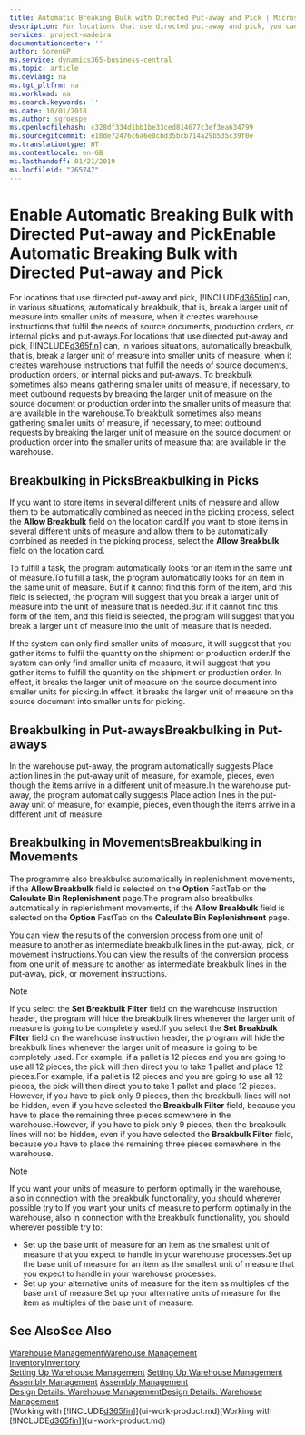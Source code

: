 ```yaml
---
title: Automatic Breaking Bulk with Directed Put-away and Pick | Microsoft Docs
description: For locations that use directed put-away and pick, you can break a larger unit of measure into smaller units of measure, when it creates warehouse instructions that fulfil the needs of source documents, production orders, or internal picks and put-aways.
services: project-madeira
documentationcenter: ''
author: SorenGP
ms.service: dynamics365-business-central
ms.topic: article
ms.devlang: na
ms.tgt_pltfrm: na
ms.workload: na
ms.search.keywords: ''
ms.date: 10/01/2018
ms.author: sgroespe
ms.openlocfilehash: c328df334d1bb1be33ced814677c3ef3ea634799
ms.sourcegitcommit: e10de72476c6a6e0cbd35bcb714a29b535c39f0e
ms.translationtype: HT
ms.contentlocale: en-GB
ms.lasthandoff: 01/21/2019
ms.locfileid: "265747"
---
```

# <a name="enable-automatic-breaking-bulk-with-directed-put-away-and-pick"></a><span data-ttu-id="5cee4-103">Enable Automatic Breaking Bulk with Directed Put-away and Pick</span><span class="sxs-lookup"><span data-stu-id="5cee4-103">Enable Automatic Breaking Bulk with Directed Put-away and Pick</span></span>
<span data-ttu-id="5cee4-104">For locations that use directed put-away and pick, [!INCLUDE[d365fin](includes/d365fin_md.md)] can, in various situations, automatically breakbulk, that is, break a larger unit of measure into smaller units of measure, when it creates warehouse instructions that fulfil the needs of source documents, production orders, or internal picks and put-aways.</span><span class="sxs-lookup"><span data-stu-id="5cee4-104">For locations that use directed put-away and pick, [!INCLUDE[d365fin](includes/d365fin_md.md)] can, in various situations, automatically breakbulk, that is, break a larger unit of measure into smaller units of measure, when it creates warehouse instructions that fulfill the needs of source documents, production orders, or internal picks and put-aways.</span></span> <span data-ttu-id="5cee4-105">To breakbulk sometimes also means gathering smaller units of measure, if necessary, to meet outbound requests by breaking the larger unit of measure on the source document or production order into the smaller units of measure that are available in the warehouse.</span><span class="sxs-lookup"><span data-stu-id="5cee4-105">To breakbulk sometimes also means gathering smaller units of measure, if necessary, to meet outbound requests by breaking the larger unit of measure on the source document or production order into the smaller units of measure that are available in the warehouse.</span></span>   

## <a name="breakbulking-in-picks"></a><span data-ttu-id="5cee4-106">Breakbulking in Picks</span><span class="sxs-lookup"><span data-stu-id="5cee4-106">Breakbulking in Picks</span></span>  
<span data-ttu-id="5cee4-107">If you want to store items in several different units of measure and allow them to be automatically combined as needed in the picking process, select the **Allow Breakbulk** field on the location card.</span><span class="sxs-lookup"><span data-stu-id="5cee4-107">If you want to store items in several different units of measure and allow them to be automatically combined as needed in the picking process, select the **Allow Breakbulk** field on the location card.</span></span>  

<span data-ttu-id="5cee4-108">To fulfill a task, the program automatically looks for an item in the same unit of measure.</span><span class="sxs-lookup"><span data-stu-id="5cee4-108">To fulfill a task, the program automatically looks for an item in the same unit of measure.</span></span> <span data-ttu-id="5cee4-109">But if it cannot find this form of the item, and this field is selected, the program will suggest that you break a larger unit of measure into the unit of measure that is needed.</span><span class="sxs-lookup"><span data-stu-id="5cee4-109">But if it cannot find this form of the item, and this field is selected, the program will suggest that you break a larger unit of measure into the unit of measure that is needed.</span></span>  

<span data-ttu-id="5cee4-110">If the system can only find smaller units of measure, it will suggest that you gather items to fulfil the quantity on the shipment or production order.</span><span class="sxs-lookup"><span data-stu-id="5cee4-110">If the system can only find smaller units of measure, it will suggest that you gather items to fulfill the quantity on the shipment or production order.</span></span> <span data-ttu-id="5cee4-111">In effect, it breaks the larger unit of measure on the source document into smaller units for picking.</span><span class="sxs-lookup"><span data-stu-id="5cee4-111">In effect, it breaks the larger unit of measure on the source document into smaller units for picking.</span></span>  

## <a name="breakbulking-in-put-aways"></a><span data-ttu-id="5cee4-112">Breakbulking in Put-aways</span><span class="sxs-lookup"><span data-stu-id="5cee4-112">Breakbulking in Put-aways</span></span>  
<span data-ttu-id="5cee4-113">In the warehouse put-away, the program automatically suggests Place action lines in the put-away unit of measure, for example, pieces, even though the items arrive in a different unit of measure.</span><span class="sxs-lookup"><span data-stu-id="5cee4-113">In the warehouse put-away, the program automatically suggests Place action lines in the put-away unit of measure, for example, pieces, even though the items arrive in a different unit of measure.</span></span>  

## <a name="breakbulking-in-movements"></a><span data-ttu-id="5cee4-114">Breakbulking in Movements</span><span class="sxs-lookup"><span data-stu-id="5cee4-114">Breakbulking in Movements</span></span>  
<span data-ttu-id="5cee4-115">The programme also breakbulks automatically in replenishment movements, if the **Allow Breakbulk** field is selected on the **Option** FastTab on the **Calculate Bin Replenishment** page.</span><span class="sxs-lookup"><span data-stu-id="5cee4-115">The program also breakbulks automatically in replenishment movements, if the **Allow Breakbulk** field is selected on the **Option** FastTab on the **Calculate Bin Replenishment** page.</span></span>  

<span data-ttu-id="5cee4-116">You can view the results of the conversion process from one unit of measure to another as intermediate breakbulk lines in the put-away, pick, or movement instructions.</span><span class="sxs-lookup"><span data-stu-id="5cee4-116">You can view the results of the conversion process from one unit of measure to another as intermediate breakbulk lines in the put-away, pick, or movement instructions.</span></span>  

> [!NOTE]  
>  <span data-ttu-id="5cee4-117">If you select the **Set Breakbulk Filter** field on the warehouse instruction header, the program will hide the breakbulk lines whenever the larger unit of measure is going to be completely used.</span><span class="sxs-lookup"><span data-stu-id="5cee4-117">If you select the **Set Breakbulk Filter** field on the warehouse instruction header, the program will hide the breakbulk lines whenever the larger unit of measure is going to be completely used.</span></span> <span data-ttu-id="5cee4-118">For example, if a pallet is 12 pieces and you are going to use all 12 pieces, the pick will then direct you to take 1 pallet and place 12 pieces.</span><span class="sxs-lookup"><span data-stu-id="5cee4-118">For example, if a pallet is 12 pieces and you are going to use all 12 pieces, the pick will then direct you to take 1 pallet and place 12 pieces.</span></span> <span data-ttu-id="5cee4-119">However, if you have to pick only 9 pieces, then the breakbulk lines will not be hidden, even if you have selected the **Breakbulk Filter** field, because you have to place the remaining three pieces somewhere in the warehouse.</span><span class="sxs-lookup"><span data-stu-id="5cee4-119">However, if you have to pick only 9 pieces, then the breakbulk lines will not be hidden, even if you have selected the **Breakbulk Filter** field, because you have to place the remaining three pieces somewhere in the warehouse.</span></span>  

> [!NOTE]  
>  <span data-ttu-id="5cee4-120">If you want your units of measure to perform optimally in the warehouse, also in connection with the breakbulk functionality, you should wherever possible try to:</span><span class="sxs-lookup"><span data-stu-id="5cee4-120">If you want your units of measure to perform optimally in the warehouse, also in connection with the breakbulk functionality, you should wherever possible try to:</span></span>  
>   
> - <span data-ttu-id="5cee4-121">Set up the base unit of measure for an item as the smallest unit of measure that you expect to handle in your warehouse processes.</span><span class="sxs-lookup"><span data-stu-id="5cee4-121">Set up the base unit of measure for an item as the smallest unit of measure that you expect to handle in your warehouse processes.</span></span>  
> - <span data-ttu-id="5cee4-122">Set up your alternative units of measure for the item as multiples of the base unit of measure.</span><span class="sxs-lookup"><span data-stu-id="5cee4-122">Set up your alternative units of measure for the item as multiples of the base unit of measure.</span></span>  

## <a name="see-also"></a><span data-ttu-id="5cee4-123">See Also</span><span class="sxs-lookup"><span data-stu-id="5cee4-123">See Also</span></span>  
[<span data-ttu-id="5cee4-124">Warehouse Management</span><span class="sxs-lookup"><span data-stu-id="5cee4-124">Warehouse Management</span></span>](warehouse-manage-warehouse.md)  
[<span data-ttu-id="5cee4-125">Inventory</span><span class="sxs-lookup"><span data-stu-id="5cee4-125">Inventory</span></span>](inventory-manage-inventory.md)  
<span data-ttu-id="5cee4-126">[Setting Up Warehouse Management](warehouse-setup-warehouse.md)   </span><span class="sxs-lookup"><span data-stu-id="5cee4-126">[Setting Up Warehouse Management](warehouse-setup-warehouse.md)   </span></span>  
<span data-ttu-id="5cee4-127">[Assembly Management](assembly-assemble-items.md)  </span><span class="sxs-lookup"><span data-stu-id="5cee4-127">[Assembly Management](assembly-assemble-items.md)  </span></span>  
[<span data-ttu-id="5cee4-128">Design Details: Warehouse Management</span><span class="sxs-lookup"><span data-stu-id="5cee4-128">Design Details: Warehouse Management</span></span>](design-details-warehouse-management.md)  
<span data-ttu-id="5cee4-129">[Working with [!INCLUDE[d365fin](includes/d365fin_md.md)]](ui-work-product.md)</span><span class="sxs-lookup"><span data-stu-id="5cee4-129">[Working with [!INCLUDE[d365fin](includes/d365fin_md.md)]](ui-work-product.md)</span></span>  
